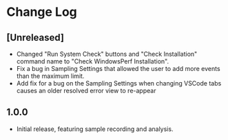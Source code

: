 # Change Log

## [Unreleased]

-   Changed "Run System Check" buttons and "Check Installation" command name to "Check WindowsPerf Installation".
-   Fix a bug in Sampling Settings that allowed the user to add more events than the maximum limit.
-   Add fix for a bug on the Sampling Settings when changing VSCode tabs causes an older resolved error view to re-appear

## 1.0.0

-   Initial release, featuring sample recording and analysis.
